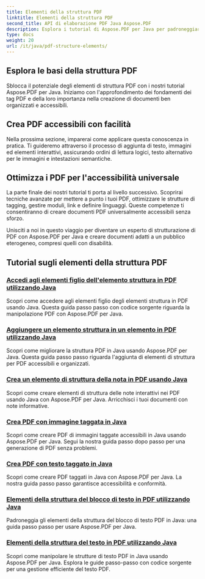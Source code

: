 ```yaml
---
title: Elementi della struttura PDF
linktitle: Elementi della struttura PDF
second_title: API di elaborazione PDF Java Aspose.PDF
description: Esplora i tutorial di Aspose.PDF per Java per padroneggiare gli elementi della struttura PDF. Crea PDF organizzati e accessibili senza sforzo.
type: docs
weight: 20
url: /it/java/pdf-structure-elements/
---
```


## Esplora le basi della struttura PDF

Sblocca il potenziale degli elementi di struttura PDF con i nostri tutorial Aspose.PDF per Java. Iniziamo con l'approfondimento dei fondamenti dei tag PDF e della loro importanza nella creazione di documenti ben organizzati e accessibili. 

## Crea PDF accessibili con facilità

Nella prossima sezione, imparerai come applicare questa conoscenza in pratica. Ti guideremo attraverso il processo di aggiunta di testo, immagini ed elementi interattivi, assicurando ordini di lettura logici, testo alternativo per le immagini e intestazioni semantiche. 

## Ottimizza i PDF per l'accessibilità universale

La parte finale dei nostri tutorial ti porta al livello successivo. Scoprirai tecniche avanzate per mettere a punto i tuoi PDF, ottimizzare le strutture di tagging, gestire moduli, link e definire linguaggi. Queste competenze ti consentiranno di creare documenti PDF universalmente accessibili senza sforzo.

Unisciti a noi in questo viaggio per diventare un esperto di strutturazione di PDF con Aspose.PDF per Java e creare documenti adatti a un pubblico eterogeneo, compresi quelli con disabilità.
## Tutorial sugli elementi della struttura PDF
### [Accedi agli elementi figlio dell'elemento struttura in PDF utilizzando Java](./access-children-elements-of-structure-element-in-pdf-using-java/)
Scopri come accedere agli elementi figlio degli elementi struttura in PDF usando Java. Questa guida passo passo con codice sorgente riguarda la manipolazione PDF con Aspose.PDF per Java.
### [Aggiungere un elemento struttura in un elemento in PDF utilizzando Java](./add-structure-element-into-element-in-pdf-using-java/)
Scopri come migliorare la struttura PDF in Java usando Aspose.PDF per Java. Questa guida passo passo riguarda l'aggiunta di elementi di struttura per PDF accessibili e organizzati.
### [Crea un elemento di struttura della nota in PDF usando Java](./create-note-structure-element-in-pdf-using-java/)
Scopri come creare elementi di struttura delle note interattivi nei PDF usando Java con Aspose.PDF per Java. Arricchisci i tuoi documenti con note informative.
### [Crea PDF con immagine taggata in Java](./create-pdf-with-tagged-image-in-java/)
Scopri come creare PDF di immagini taggate accessibili in Java usando Aspose.PDF per Java. Segui la nostra guida passo dopo passo per una generazione di PDF senza problemi.
### [Crea PDF con testo taggato in Java](./create-pdf-with-tagged-text-in-java/)
Scopri come creare PDF taggati in Java con Aspose.PDF per Java. La nostra guida passo passo garantisce accessibilità e conformità.
### [Elementi della struttura del blocco di testo in PDF utilizzando Java](./text-block-structure-elements-in-pdf-using-java/)
Padroneggia gli elementi della struttura del blocco di testo PDF in Java: una guida passo passo per usare Aspose.PDF per Java.
### [Elementi della struttura del testo in PDF utilizzando Java](./text-structure-elements-in-pdf-using-java/)
Scopri come manipolare le strutture di testo PDF in Java usando Aspose.PDF per Java. Esplora le guide passo-passo con codice sorgente per una gestione efficiente del testo PDF.